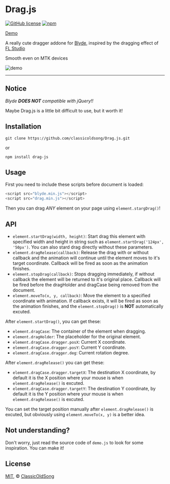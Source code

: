 Drag.js
========

[![GitHub license](https://img.shields.io/badge/license-MIT-blue.svg?style=flat-square)](https://raw.githubusercontent.com/ClassicOldSong/Drag.js/master/LICENSE) [![npm](https://img.shields.io/npm/dt/drag-js.svg?style=flat-square)](https://www.npmjs.com/package/drag-js)

[Demo](http://drag.js.org)

A really cute dragger addone for [Blyde](https://github.com/ClassicOldSong/Blyde), inspired by the dragging effect of [FL Studio](https://www.image-line.com/flstudio/)

Smooth even on MTK devices

![demo](https://cloud.githubusercontent.com/assets/10512422/15921544/be5a1ad0-2e54-11e6-93fb-94c129c043cc.gif)

---

Notice
------------

*Blyde* ***DOES NOT*** *compatible with jQuery!!*

Maybe Drag.js is a little bit difficult to use, but it worth it!

Installation
------------

	git clone https://github.com/classicoldsong/Drag.js.git

or

	npm install drag-js

Usage
------------

First you need to include these scripts before document is loaded:

~~~ javascript
<script src="blyde.min.js"></script>
<script src="drag.min.js"></script>
~~~

Then you can drag *ANY* element on your page using `element.stargDrag()`!

API
------------

+ `element.startDrag(width, height)`: Start drag this element with specified width and height in string such as `element.startDrag('124px', '50px')`. You can also stard drag directly without these parameters.
+ `element.dragRelease(callback)`: Release the drag with or without callback and the animation will continue until the element moves to it's target coordinate. Callback will be fired as soon as the animation finishes.
+ `element.stopDrag(callback)`: Stops dragging immediately, if without callback the element will be returned to it's original place. Callback will be fired before the dragHolder and dragCase being removed from the document.
+ `element.moveTo(x, y, callback)`:  Move the element to a specified coordinate with animation. If callback exists, it will be fired as soon as the animation finishes, and the `element.stopDrag()` is **NOT** automatically excuted.

After `element.startDrag()`, you can get these:

+ `element.dragCase`: The container of the element when dragging.
+ `element.dragHolder`: The placeholder for the original element.
+ `element.dragCase.dragger.posX`: Current X coordinate.
+ `element.dragCase.dragger.posY`: Current Y coordinate.
+ `element.dragCase.dragger.deg`: Current rotation degree.

After `element.dragRelease()` you can get these:

+ `element.dragCase.dragger.targetX`: The destination X coordinate, by default it is the X position where your mouse is when `element.dragRelease()` is excuted.
+ `element.dragCase.dragger.targetY`: The destination Y coordinate, by default it is the Y position where your mouse is when `element.dragRelease()` is excuted.

You can set the target position manually after `element.dragRelease()` is excuted, but obviously using `element.moveTo(x, y)` is a better idea.

Not understanding?
------------

Don't worry, just read the source code of `demo.js` to look for some inspiration. You can make it!

License
------------
[MIT](https://cos.mit-license.org/), &copy; [ClassicOldSong](https://github.com/ClassicOldSong)
